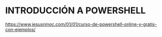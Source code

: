 # INTRODUCCIÓN A POWERSHELL

https://www.jesusninoc.com/01/01/curso-de-powershell-online-y-gratis-con-ejemplos/
